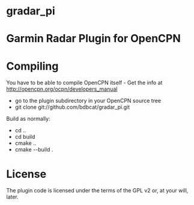 gradar_pi
=========
Garmin Radar Plugin for OpenCPN
=======================================
Compiling
=========
You have to be able to compile OpenCPN itself - Get the info at http://opencpn.org/ocpn/developers_manual

* go to the plugin subdirectory in your OpenCPN source tree
* git clone git://github.com/bdbcat/gradar_pi.git

Build as normally:

* cd ..
* cd build
* cmake ..
* cmake --build .

License
=======
The plugin code is licensed under the terms of the GPL v2 or, at your will, later.


